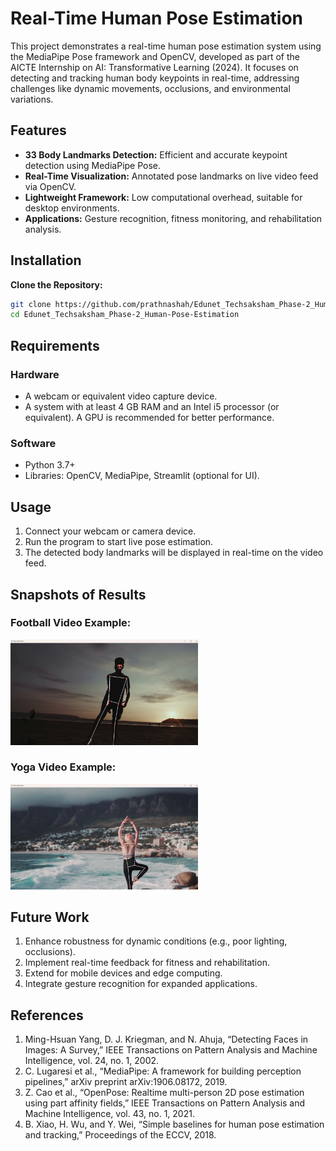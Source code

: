 # Real-Time Human Pose Estimation
This project demonstrates a real-time human pose estimation system using the MediaPipe Pose framework and OpenCV, developed as part of the AICTE Internship on AI: Transformative Learning (2024). It focuses on detecting and tracking human body keypoints in real-time, addressing challenges like dynamic movements, occlusions, and environmental variations.

## Features
* **33 Body Landmarks Detection:** Efficient and accurate keypoint detection using MediaPipe Pose.
* **Real-Time Visualization:** Annotated pose landmarks on live video feed via OpenCV.
* **Lightweight Framework:** Low computational overhead, suitable for desktop environments.
* **Applications:** Gesture recognition, fitness monitoring, and rehabilitation analysis.

## Installation
__Clone the Repository:__
```bash
git clone https://github.com/prathnashah/Edunet_Techsaksham_Phase-2_Human-Pose-Estimation.git
cd Edunet_Techsaksham_Phase-2_Human-Pose-Estimation
```

## Requirements
### Hardware
* A webcam or equivalent video capture device.
* A system with at least 4 GB RAM and an Intel i5 processor (or equivalent). A GPU is recommended for better performance.
### Software
* Python 3.7+
* Libraries: OpenCV, MediaPipe, Streamlit (optional for UI).

## Usage
1. Connect your webcam or camera device.
2. Run the program to start live pose estimation.
3. The detected body landmarks will be displayed in real-time on the video feed.

## Snapshots of Results
### Football Video Example:
<img src="football_result.jpg" alt="Alt text" width="300"/>

### Yoga Video Example:
<img src="yoga_result.jpg" alt="Alt text" width="300"/>

## Future Work
1. Enhance robustness for dynamic conditions (e.g., poor lighting, occlusions).
2. Implement real-time feedback for fitness and rehabilitation.
3. Extend for mobile devices and edge computing.
4. Integrate gesture recognition for expanded applications.

## References
1. Ming-Hsuan Yang, D. J. Kriegman, and N. Ahuja, “Detecting Faces in Images: A Survey,” IEEE Transactions on Pattern Analysis and Machine Intelligence, vol. 24, no. 1, 2002.
2. C. Lugaresi et al., “MediaPipe: A framework for building perception pipelines,” arXiv preprint arXiv:1906.08172, 2019.
3. Z. Cao et al., “OpenPose: Realtime multi-person 2D pose estimation using part affinity fields,” IEEE Transactions on Pattern Analysis and Machine Intelligence, vol. 43, no. 1, 2021.
4. B. Xiao, H. Wu, and Y. Wei, “Simple baselines for human pose estimation and tracking,” Proceedings of the ECCV, 2018.
